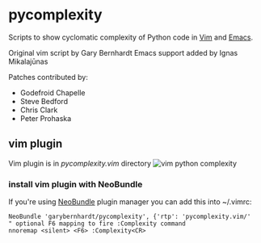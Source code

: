 # pycomplexity

Scripts to show cyclomatic complexity of Python code in [Vim][VimHome] and [Emacs][EmacsHome].

Original vim script by Gary Bernhardt
Emacs support added by Ignas Mikalajūnas

Patches contributed by:

 * Godefroid Chapelle
 * Steve Bedford
 * Chris Clark
 * Peter Prohaska


## vim plugin
Vim plugin is in *pycomplexity.vim* directory
![vim python complexity][VimScreenshot]

### install vim plugin with NeoBundle
If you're using [NeoBundle][NeoBundleRepository] plugin manager you can add this into ~/.vimrc:

```viml
NeoBundle 'garybernhardt/pycomplexity', {'rtp': 'pycomplexity.vim/'
" optional F6 mapping to fire :Complexity command
nnoremap <silent> <F6> :Complexity<CR>
```

[VimHome]:http://www.vim.org/
[EmacsHome]:http://www.gnu.org/software/emacs/
[NeoBundleRepository]:https://github.com/Shougo/neobundle.vim
[VimScreenshot]:http://blog.extracheese.org/images/vim_complexity.png
